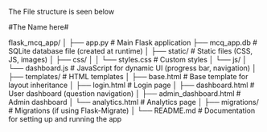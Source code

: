 The File structure is seen below

#The Name here#


flask_mcq_app/
│
├── app.py                    # Main Flask application
├── mcq_app.db                # SQLite database file (created at runtime)
│
├── static/                   # Static files (CSS, JS, images)
│   ├── css/
│   │   └── styles.css        # Custom styles
│   └── js/
│       └── dashboard.js      # JavaScript for dynamic UI (progress bar, navigation)
│
├── templates/                # HTML templates
│   ├── base.html             # Base template for layout inheritance
│   ├── login.html            # Login page
│   ├── dashboard.html        # User dashboard (question navigation)
│   ├── admin_dashboard.html  # Admin dashboard
│   └── analytics.html        # Analytics page
│
├── migrations/               # Migrations (if using Flask-Migrate)
│
└── README.md                 # Documentation for setting up and running the app